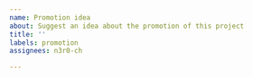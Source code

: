```yaml
---
name: Promotion idea
about: Suggest an idea about the promotion of this project
title: ''
labels: promotion
assignees: n3r0-ch

---
```



